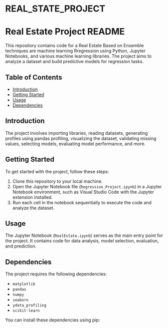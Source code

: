 # REAL_STATE_PROJECT
# Real Estate Project README

This repository contains code for a Real Estate Based on Ensemble techniques are machine learning Rregression using Python, Jupyter Notebooks, and various machine learning libraries. The project aims to analyze a dataset and build predictive models for regression tasks.

## Table of Contents
- [Introduction](#introduction)
- [Getting Started](#getting-started)
- [Usage](#usage)
- [Dependencies](#dependencies)
## Introduction

The project involves importing libraries, reading datasets, generating profiles using pandas profiling, visualizing the dataset, validating missing values, selecting models, evaluating model performance, and more.

## Getting Started

To get started with the project, follow these steps:

1. Clone this repository to your local machine.
2. Open the Jupyter Notebook file (`Regression_Project.ipynb`) in a Jupyter Notebook environment, such as Visual Studio Code with the Jupyter extension installed.
3. Run each cell in the notebook sequentially to execute the code and analyze the dataset.

## Usage

The Jupyter Notebook (`RealEstate.ipynb`) serves as the main entry point for the project. It contains code for data analysis, model selection, evaluation, and prediction.

## Dependencies

The project requires the following dependencies:

- `matplotlib`
- `pandas`
- `numpy`
- `seaborn`
- `ydata_profiling`
- `scikit-learn`

You can install these dependencies using pip:
